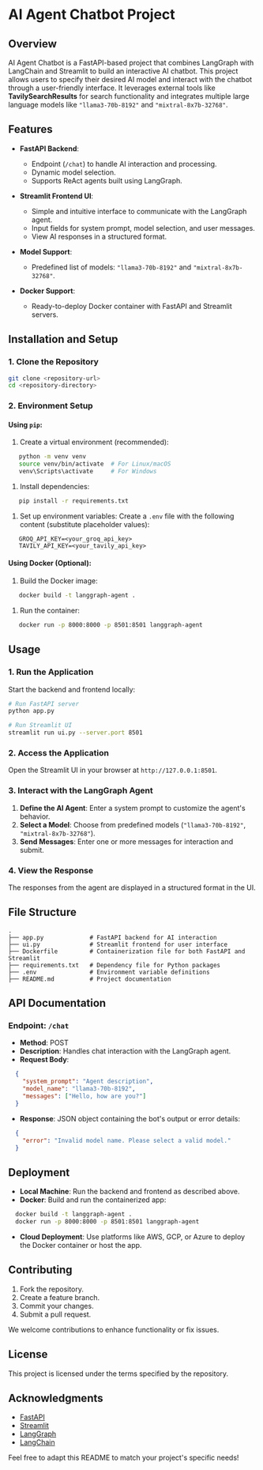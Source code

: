 # AI Agent Chatbot Project
## Overview
AI Agent Chatbot is a FastAPI-based project that combines LangGraph with LangChain and Streamlit to build an interactive AI chatbot. This project allows users to specify their desired AI model and interact with the chatbot through a user-friendly interface. It leverages external tools like **TavilySearchResults** for search functionality and integrates multiple large language models like `"llama3-70b-8192"` and `"mixtral-8x7b-32768"`.
## Features
- **FastAPI Backend**:
    - Endpoint (`/chat`) to handle AI interaction and processing.
    - Dynamic model selection.
    - Supports ReAct agents built using LangGraph.

- **Streamlit Frontend UI**:
    - Simple and intuitive interface to communicate with the LangGraph agent.
    - Input fields for system prompt, model selection, and user messages.
    - View AI responses in a structured format.

- **Model Support**:
    - Predefined list of models: `"llama3-70b-8192"` and `"mixtral-8x7b-32768"`.

- **Docker Support**:
    - Ready-to-deploy Docker container with FastAPI and Streamlit servers.

## Installation and Setup
### 1. Clone the Repository
``` bash
git clone <repository-url>
cd <repository-directory>
```
### 2. Environment Setup
#### Using `pip`:
1. Create a virtual environment (recommended):
``` bash
   python -m venv venv
   source venv/bin/activate  # For Linux/macOS
   venv\Scripts\activate     # For Windows
```
1. Install dependencies:
``` bash
   pip install -r requirements.txt
```
1. Set up environment variables:
Create a `.env` file with the following content (substitute placeholder values):
``` 
   GROQ_API_KEY=<your_groq_api_key>
   TAVILY_API_KEY=<your_tavily_api_key>
```
#### Using Docker (Optional):
1. Build the Docker image:
``` bash
   docker build -t langgraph-agent .
```
1. Run the container:
``` bash
   docker run -p 8000:8000 -p 8501:8501 langgraph-agent
```
## Usage
### 1. Run the Application
Start the backend and frontend locally:
``` bash
# Run FastAPI server
python app.py

# Run Streamlit UI
streamlit run ui.py --server.port 8501
```
### 2. Access the Application
Open the Streamlit UI in your browser at `http://127.0.0.1:8501`.
### 3. Interact with the LangGraph Agent
1. **Define the AI Agent**: Enter a system prompt to customize the agent's behavior.
2. **Select a Model**: Choose from predefined models (`"llama3-70b-8192"`, `"mixtral-8x7b-32768"`).
3. **Send Messages**: Enter one or more messages for interaction and submit.

### 4. View the Response
The responses from the agent are displayed in a structured format in the UI.
## File Structure
``` plaintext
.
├── app.py             # FastAPI backend for AI interaction
├── ui.py              # Streamlit frontend for user interface
├── Dockerfile         # Containerization file for both FastAPI and Streamlit
├── requirements.txt   # Dependency file for Python packages
├── .env               # Environment variable definitions
├── README.md          # Project documentation
```
## API Documentation
### Endpoint: `/chat`
- **Method**: POST
- **Description**: Handles chat interaction with the LangGraph agent.
- **Request Body**:
``` json
  {
    "system_prompt": "Agent description",
    "model_name": "llama3-70b-8192",
    "messages": ["Hello, how are you?"]
  }
```
- **Response**: JSON object containing the bot's output or error details:
``` json
  {
    "error": "Invalid model name. Please select a valid model."
  }
```
## Deployment
- **Local Machine**: Run the backend and frontend as described above.
- **Docker**: Build and run the containerized app:
``` bash
  docker build -t langgraph-agent .
  docker run -p 8000:8000 -p 8501:8501 langgraph-agent
```
- **Cloud Deployment**: Use platforms like AWS, GCP, or Azure to deploy the Docker container or host the app.

## Contributing
1. Fork the repository.
2. Create a feature branch.
3. Commit your changes.
4. Submit a pull request.

We welcome contributions to enhance functionality or fix issues.
## License
This project is licensed under the terms specified by the repository.
## Acknowledgments
- [FastAPI]()
- [Streamlit]()
- [LangGraph]()
- [LangChain]()

Feel free to adapt this README to match your project's specific needs!
